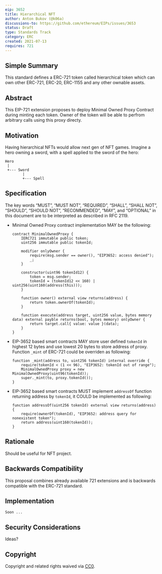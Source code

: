 ```yaml
---
eip: 3652
title: Hierarchical NFT
author: Anton Bukov (@k06a)
discussions-to: https://github.com/ethereum/EIPs/issues/3653
status: Draft
type: Standards Track
category: ERC
created: 2021-07-13
requires: 721
---
```


## Simple Summary

This standard defines a ERC-721 token called hierarchical token which can own other ERC-721, ERC-20, ERC-1155 and any other ownable assets.

## Abstract

This EIP-721 extension proposes to deploy Minimal Owned Proxy Contract during minting each token. Owner of the token will be able to perfrom arbitrary calls using this proxy directy.

## Motivation

Having hierarchical NFTs would allow next gen of NFT games. Imagine a hero owning a sword, with a spell applied to the sword of the hero:
```
Hero
 |
 +--- Sword
        |
        +--- Spell
```

## Specification

The key words “MUST”, “MUST NOT”, “REQUIRED”, “SHALL”, “SHALL NOT”, “SHOULD”, “SHOULD NOT”, “RECOMMENDED”, “MAY”, and “OPTIONAL” in this document are to be interpreted as described in RFC 2119.

- Minimal Owned Proxy contract implementation MAY be the following:

    ```solidity
    contract MinimalOwnedProxy {
        IERC721 immutable public token;
        uint256 immutable public tokenId;

        modifier onlyOwner {
            require(msg.sender == owner(), "EIP3652: access denied");
            _;
        }

        constructor(uint96 tokenId12) {
            token = msg.sender;
            tokenId = (tokenId12 << 160) | uint256(uint160(address(this)));
        }

        function owner() external view returns(address) {
            return token.ownerOf(tokenId);
        }

        function execute(address target, uint256 value, bytes memory data) external payble returns(bool, bytes memory) onlyOwner {
            return target.call{ value: value }(data);
        }
    }
    ```

- EIP-3652 based smart contracts MAY store user defined `tokenId` in highest 12 bytes and use lowest 20 bytes to store address of proxy. Function `_mint` of ERC-721 could be overriden as following:

    ```solidity
    function _mint(address to, uint256 tokenId) internal override {
        require(tokenId < (1 << 96), "EIP3652: tokenId out of range");
        MinimalOwnedProxy proxy = new MinimalOwnedProxy(uint96(tokenId));
        super._mint(to, proxy.tokenId());
    }
    ```

- EIP-3652 based smart contracts MUST implement `addressOf` function returning address by `tokenId`, it COULD be implemented as following:

    ```solidity
    function addressOf(uint256 tokenId) external view returns(address) {
        require(ownerOf(tokenId), "EIP3652: address query for nonexistent token");
        return address(uint160(tokenId));
    }
    ```

## Rationale

Should be useful for NFT project.

## Backwards Compatibility

This proposal combines already available 721 extensions and is backwards compatible with the ERC-721 standard.

## Implementation

```
Soon ...
```

## Security Considerations

Ideas?

## Copyright

Copyright and related rights waived via [CC0](https://creativecommons.org/publicdomain/zero/1.0/).